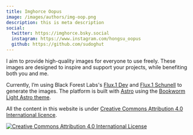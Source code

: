 ```yaml
---
title: Imghorce Oopus
image: /images/authors/img-oop.png
description: this is meta description
social:
  twitter: https://imghorce.bsky.social
  instagram: https://www.instagram.com/hongsu_oopus
  github: https://github.com/sudoghut
---
```


I aim to provide high-quality images for everyone to use freely. These images are designed to inspire and support your projects, while benefiting both you and me.

Currently, I’m using Black Forest Labs's [Flux.1 Dev](https://huggingface.co/black-forest-labs/FLUX.1-dev) and [Flux.1 Schunell](https://huggingface.co/black-forest-labs/FLUX.1-schnell) to generate the images. The platform is built with [Astro](https://astro.build/) using the [Bookworm Light Astro theme](https://astro.build/themes/details/bookworm-light-astro/).

All the content in this website is under [Creative Commons Attribution 4.0 International licence](https://creativecommons.org/licenses/by/4.0/).

[![Creative Commons Attribution 4.0 International License](https://licensebuttons.net/l/by/4.0/88x31.png)](https://creativecommons.org/licenses/by/4.0/)
